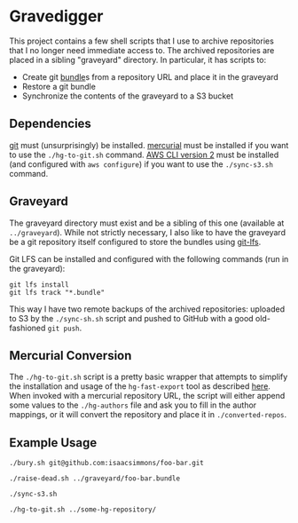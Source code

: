 # Gravedigger

This project contains a few shell scripts that I use to archive repositories that I no longer need immediate access to.
The archived repositories are placed in a sibling "graveyard" directory.
In particular, it has scripts to:
* Create git [bundle](https://git-scm.com/docs/git-bundle)s from a repository URL and place it in the graveyard
* Restore a git bundle
* Synchronize the contents of the graveyard to a S3 bucket

## Dependencies

[git](https://git-scm.com/) must (unsurprisingly) be installed.
[mercurial](https://www.mercurial-scm.org/) must be installed if you want to use the `./hg-to-git.sh` command.
[AWS CLI version 2](https://docs.aws.amazon.com/cli/latest/userguide/install-cliv2.html) must be installed (and configured with `aws configure`) if you want to use the `./sync-s3.sh` command.

## Graveyard

The graveyard directory must exist and be a sibling of this one (available at `../graveyard`).
While not strictly necessary, I also like to have the graveyard be a git repository itself configured to store the bundles using [git-lfs](https://git-lfs.github.com/).

Git LFS can be installed and configured with the following commands (run in the graveyard):
```
git lfs install
git lfs track "*.bundle"
```

This way I have two remote backups of the archived repositories: uploaded to S3 by the `./sync-sh.sh` script and pushed to GitHub with a good old-fashioned `git push`.

## Mercurial Conversion

The `./hg-to-git.sh` script is a pretty basic wrapper that attempts to simplify the installation and usage of the `hg-fast-export` tool as described [here](https://git-scm.com/book/en/v2/Git-and-Other-Systems-Migrating-to-Git#_mercurial).
When invoked with a mercurial repository URL, the script will either append some values to the `./hg-authors` file and ask you to fill in the author mappings, or it will convert the repository and place it in `./converted-repos`.

## Example Usage

`./bury.sh git@github.com:isaacsimmons/foo-bar.git`

`./raise-dead.sh ../graveyard/foo-bar.bundle`

`./sync-s3.sh`

`./hg-to-git.sh ../some-hg-repository/`